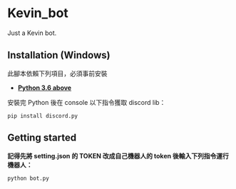 # Kevin_bot

Just a Kevin bot.

## Installation (Windows)

此腳本依賴下列項目，必須事前安裝

- **[Python 3.6 above](https://www.python.org/downloads/)**

安裝完 Python 後在 console 以下指令獲取 discord lib：
```console
pip install discord.py
```

## Getting started 

**記得先將 setting.json 的 TOKEN 改成自己機器人的 token 後輸入下列指令運行機器人：**
```console
python bot.py
```